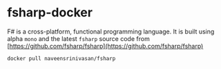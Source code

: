 # fsharp-docker
 F# is a cross-platform, functional programming language. It is built using alpha `mono` and the latest `fsharp` source code from [https://github.com/fsharp/fsharp](https://github.com/fsharp/fsharp)

`docker pull naveensrinivasan/fsharp`
